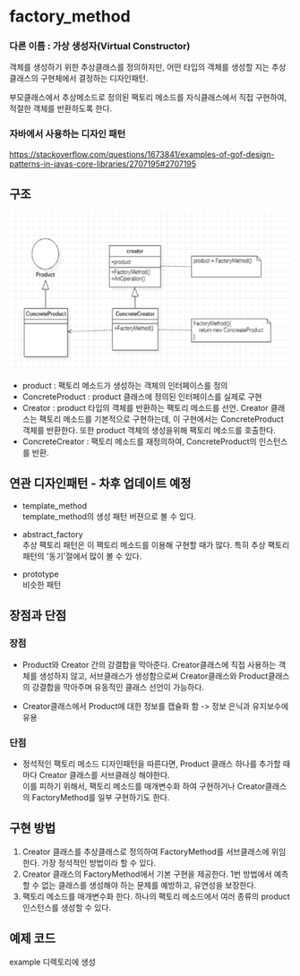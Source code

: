# factory_method
### 다른 이름 : 가상 생성자(Virtual Constructor)

객체를 생성하기 위한 추상클래스를 정의하지만, 어떤 타입의 객체를 생성할 지는 추상클래스의 구현체에서 결정하는 디자인패턴.

부모클래스에서 추상메소드로 정의된 팩토리 메소드를 자식클래스에서 직접 구현하여, 적절한 객체를 반환하도록 한다.  

### 자바에서 사용하는 디자인 패턴
https://stackoverflow.com/questions/1673841/examples-of-gof-design-patterns-in-javas-core-libraries/2707195#2707195

## 구조
![./structure.png](structure.png)
- product : 팩토리 메소드가 생성하는 객체의 인터페이스를 정의
- ConcreteProduct : product 클래스에 정의된 인터페이스를 실제로 구현
- Creator : product 타입의 객체를 반환하는 팩토리 메소드를 선언.
Creator 클래스는 팩토리 메소드를 기본적으로 구현하는데, 이 구현에서는 ConcreteProduct 객체를 반환한다. 또한 product 객체의 생성을위해 팩토리 메소드를 호출한다.
- ConcreteCreator : 팩토리 메소드를 재정의하여, ConcreteProduct의 인스턴스를 반환.

## 연관 디자인패턴  - 차후 업데이트 예정
- template_method<br>
template_method의 생성 패턴 버젼으로 볼 수 있다.

- abstract_factory<br>
추상 팩토리 패턴은 이 팩토리 메소드를 이용해 구현할 때가 많다. 특히 추상 팩토리 패턴의 '동기'절에서 많이 볼 수 있다.

- prototype<br>
비슷한 패턴

## 장점과 단점
### 장점
- Product와 Creator 간의 강결합을 막아준다.
Creator클래스에 직접 사용하는 객체를 생성하지 않고, 서브클래스가 생성함으로써 Creator클래스와 Product클래스의 강결합을 막아주며
유동적인 클래스 선언이 가능하다.

- Creator클래스에서 Product에 대한 정보를 캡슐화 함 -> 정보 은닉과 유지보수에 유용

### 단점
- 정석적인 팩토리 메소드 디자인패턴을 따른다면, Product 클래스 하나를 추가할 때 마다 Creator 클래스를 서브클래싱 해야한다. <br>
이를 피하기 위해서, 팩토리 메소드를 매개변수화 하여 구현하거나 Creator클래스의 FactoryMethod를 일부 구현하기도 한다.

## 구현 방법

1. Creator 클래스를 추상클래스로 정의하여 FactoryMethod를 서브클래스에 위임한다. 가장 정석적인 방법이라 할 수 있다.
2. Creator 클래스의 FactoryMethod에서 기본 구현을 제공한다. 1번 방법에서 예측할 수 없는 클래스를 생성해야 하는 문제를
예방하고, 유연성을 보장한다.
3. 팩토리 메소드를 매개변수화 한다. 하나의 팩토리 메소드에서 여러 종류의 product 인스턴스를 생성할 수 있다.


## 예제 코드
example 디렉토리에 생성